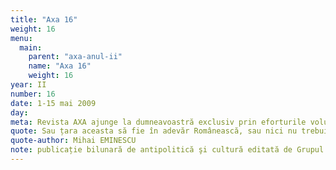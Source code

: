 ```yaml
---
title: "Axa 16"
weight: 16
menu:
  main:
    parent: "axa-anul-ii"
    name: "Axa 16"
    weight: 16
year: II
number: 16
date: 1-15 mai 2009
day:
meta: Revista AXA ajunge la dumneavoastră exclusiv prin eforturile voluntare ale editorilor săi. Dacă publicația noastră v-a trezit interesul, puteți aduce o contribuție minimă la susținerea ei prin încheierea unui abonament.
quote: Sau țara aceasta să fie în adevăr Românească, sau nici nu trebuie să fie.
quote-author: Mihai EMINESCU
note: publicație bilunară de antipolitică şi cultură editată de Grupul de Acțiune Națională
---
```

